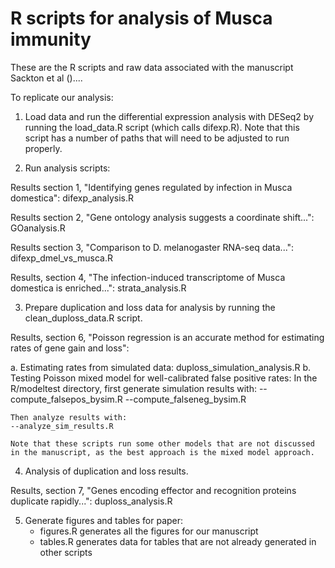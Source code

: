 R scripts for analysis of Musca immunity
==

These are the R scripts and raw data associated with the manuscript Sackton et al ()....

To replicate our analysis:

1. Load data and run the differential expression analysis with DESeq2 by running the load_data.R script (which calls difexp.R). Note that this script has a number of paths that will need to be adjusted to run properly.

2. Run analysis scripts:

Results section 1, "Identifying genes regulated by infection in Musca domestica":
	difexp_analysis.R

Results section 2, "Gene ontology analysis suggests a coordinate shift...":
	GOanalysis.R

Results section 3, "Comparison to D. melanogaster RNA-seq data...":
	difexp_dmel_vs_musca.R

Results, section 4, "The infection-induced transcriptome of Musca domestica is enriched...":
	strata_analysis.R

3. Prepare duplication and loss data for analysis by running the clean_duploss_data.R script.

Results, section 6, "Poisson regression is an accurate method for estimating rates of gene gain and loss":

a. Estimating rates from simulated data: duploss_simulation_analysis.R
b. Testing Poisson mixed model for well-calibrated false positive rates: 
	In the R/modeltest directory, first generate simulation results with:
	--compute_falsepos_bysim.R
	--compute_falseneg_bysim.R
	
	Then analyze results with:
	--analyze_sim_results.R
	
	Note that these scripts run some other models that are not discussed in the manuscript, as the best approach is the mixed model approach.
	
4. Analysis of duplication and loss results.

Results, section 7, "Genes encoding effector and recognition proteins duplicate rapidly...": 
	duploss_analysis.R
	
5. Generate figures and tables for paper:
	- figures.R generates all the figures for our manuscript
	- tables.R generates data for tables that are not already generated in other scripts